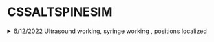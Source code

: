 # CSSALTSPINESIM

<details>
<summary>
6/12/2022 Ultrasound working, syringe working , positions localized 
</summary>
  

![39iPigeonUnity_2019 1 1f1_-_ PREVIEW_PACKAGES_IN_USE _-_pro12_06_2022](https://user-images.githubusercontent.com/89361982/173229976-fa6cf115-b7a6-4a3c-b3a4-0cb7265194f6.gif)
- ### Modifed versions of spine block needle and probe added and aligned
  - orgins alligned in blender, currently i believe there is no way to do it easily in unity
  - Replaced default ultrasound probe with ultrasound pressure prefab 
- ### raycast controller now can trigger ultrasound visualization when it detects a collision
  - updated raycast controller no longer needs tags, works based on script objects
  - works by turning off ultrasound materials when not in contact
  - added oncolision boolean to turn off and on ultrasound visualization on collision, by default it is off
  - raycast controller influences classes in SMARTS_SDK.Ultrasound;
  - it may be worth considering including the source code for for the SMARTS-SDK.dll file maybe as a text file to avoid any conflicts 
  - currently the only way to see whats inside is by using a decompiler such as dotpeek
- ### Ultrasound materials
  - added bone ultrasound material and meshcolider to spinal block
  - added skin layer to skin on spinal block
  - added ultrasound matrial to needle color gray
  - added needle point collision detection
</details>
